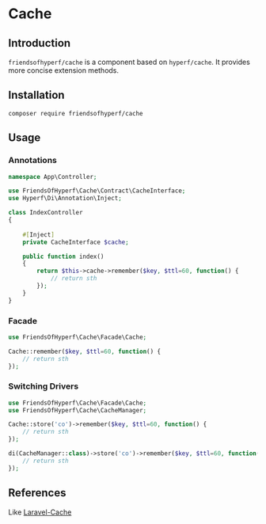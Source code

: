 # Cache

## Introduction

`friendsofhyperf/cache` is a component based on `hyperf/cache`. It provides more concise extension methods.

## Installation

```shell
composer require friendsofhyperf/cache
```

## Usage

### Annotations

```php
namespace App\Controller;

use FriendsOfHyperf\Cache\Contract\CacheInterface;
use Hyperf\Di\Annotation\Inject;

class IndexController
{
   
    #[Inject]
    private CacheInterface $cache;

    public function index()
    {
        return $this->cache->remember($key, $ttl=60, function() {
            // return sth
        });
    }
}
```

### Facade

```php
use FriendsOfHyperf\Cache\Facade\Cache;

Cache::remember($key, $ttl=60, function() {
    // return sth
});
```

### Switching Drivers

```php
use FriendsOfHyperf\Cache\Facade\Cache;
use FriendsOfHyperf\Cache\CacheManager;

Cache::store('co')->remember($key, $ttl=60, function() {
    // return sth
});

di(CacheManager::class)->store('co')->remember($key, $ttl=60, function() {
    // return sth
});
```

## References

Like [Laravel-Cache](https://laravel.com/docs/8.x/cache)